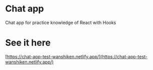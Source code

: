 # Chat app 

Chat app for practice knowledge of React with Hooks

# See it here 

[https://chat-app-test-wanshiken.netlify.app/](https://chat-app-test-wanshiken.netlify.app/)

